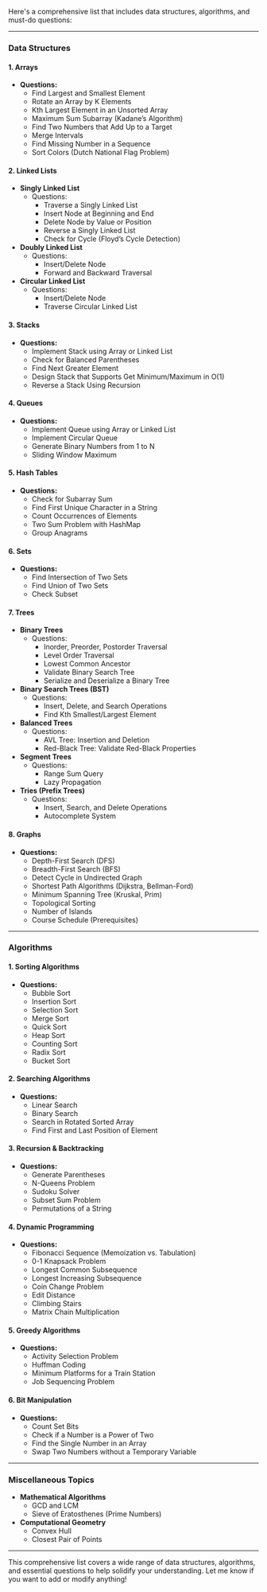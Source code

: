 Here's a comprehensive list that includes data structures, algorithms, and must-do questions:

---

### **Data Structures**

#### **1. Arrays**
   - **Questions:**
     - Find Largest and Smallest Element
     - Rotate an Array by K Elements
     - Kth Largest Element in an Unsorted Array
     - Maximum Sum Subarray (Kadane’s Algorithm)
     - Find Two Numbers that Add Up to a Target
     - Merge Intervals
     - Find Missing Number in a Sequence
     - Sort Colors (Dutch National Flag Problem)

#### **2. Linked Lists**
   - **Singly Linked List**
     - Questions:
       - Traverse a Singly Linked List
       - Insert Node at Beginning and End
       - Delete Node by Value or Position
       - Reverse a Singly Linked List
       - Check for Cycle (Floyd’s Cycle Detection)
   - **Doubly Linked List**
     - Questions:
       - Insert/Delete Node
       - Forward and Backward Traversal
   - **Circular Linked List**
     - Questions:
       - Insert/Delete Node
       - Traverse Circular Linked List

#### **3. Stacks**
   - **Questions:**
     - Implement Stack using Array or Linked List
     - Check for Balanced Parentheses
     - Find Next Greater Element
     - Design Stack that Supports Get Minimum/Maximum in O(1)
     - Reverse a Stack Using Recursion

#### **4. Queues**
   - **Questions:**
     - Implement Queue using Array or Linked List
     - Implement Circular Queue
     - Generate Binary Numbers from 1 to N
     - Sliding Window Maximum

#### **5. Hash Tables**
   - **Questions:**
     - Check for Subarray Sum
     - Find First Unique Character in a String
     - Count Occurrences of Elements
     - Two Sum Problem with HashMap
     - Group Anagrams

#### **6. Sets**
   - **Questions:**
     - Find Intersection of Two Sets
     - Find Union of Two Sets
     - Check Subset

#### **7. Trees**
   - **Binary Trees**
     - Questions:
       - Inorder, Preorder, Postorder Traversal
       - Level Order Traversal
       - Lowest Common Ancestor
       - Validate Binary Search Tree
       - Serialize and Deserialize a Binary Tree
   - **Binary Search Trees (BST)**
     - Questions:
       - Insert, Delete, and Search Operations
       - Find Kth Smallest/Largest Element
   - **Balanced Trees**
     - Questions:
       - AVL Tree: Insertion and Deletion
       - Red-Black Tree: Validate Red-Black Properties
   - **Segment Trees**
     - Questions:
       - Range Sum Query
       - Lazy Propagation
   - **Tries (Prefix Trees)**
     - Questions:
       - Insert, Search, and Delete Operations
       - Autocomplete System

#### **8. Graphs**
   - **Questions:**
     - Depth-First Search (DFS)
     - Breadth-First Search (BFS)
     - Detect Cycle in Undirected Graph
     - Shortest Path Algorithms (Dijkstra, Bellman-Ford)
     - Minimum Spanning Tree (Kruskal, Prim)
     - Topological Sorting
     - Number of Islands
     - Course Schedule (Prerequisites)

---

### **Algorithms**

#### **1. Sorting Algorithms**
   - **Questions:**
     - Bubble Sort
     - Insertion Sort
     - Selection Sort
     - Merge Sort
     - Quick Sort
     - Heap Sort
     - Counting Sort
     - Radix Sort
     - Bucket Sort

#### **2. Searching Algorithms**
   - **Questions:**
     - Linear Search
     - Binary Search
     - Search in Rotated Sorted Array
     - Find First and Last Position of Element

#### **3. Recursion & Backtracking**
   - **Questions:**
     - Generate Parentheses
     - N-Queens Problem
     - Sudoku Solver
     - Subset Sum Problem
     - Permutations of a String

#### **4. Dynamic Programming**
   - **Questions:**
     - Fibonacci Sequence (Memoization vs. Tabulation)
     - 0-1 Knapsack Problem
     - Longest Common Subsequence
     - Longest Increasing Subsequence
     - Coin Change Problem
     - Edit Distance
     - Climbing Stairs
     - Matrix Chain Multiplication

#### **5. Greedy Algorithms**
   - **Questions:**
     - Activity Selection Problem
     - Huffman Coding
     - Minimum Platforms for a Train Station
     - Job Sequencing Problem

#### **6. Bit Manipulation**
   - **Questions:**
     - Count Set Bits
     - Check if a Number is a Power of Two
     - Find the Single Number in an Array
     - Swap Two Numbers without a Temporary Variable

---

### **Miscellaneous Topics**
   - **Mathematical Algorithms**
     - GCD and LCM
     - Sieve of Eratosthenes (Prime Numbers)
   - **Computational Geometry**
     - Convex Hull
     - Closest Pair of Points

---

This comprehensive list covers a wide range of data structures, algorithms, and essential questions to help solidify your understanding. Let me know if you want to add or modify anything!